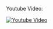 Youtube Video:

[![Youtube Video](http://img.youtube.com/vi/TYKiWuqlluU/0.jpg)](http://www.youtube.com/watch?v=TYKiWuqlluU)
